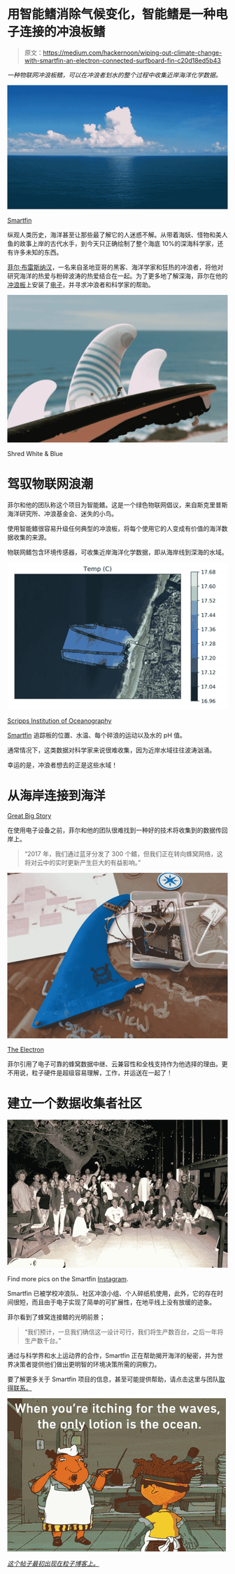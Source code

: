 # 用智能鳍消除气候变化，智能鳍是一种电子连接的冲浪板鳍

> 原文：<https://medium.com/hackernoon/wiping-out-climate-change-with-smartfin-an-electron-connected-surfboard-fin-c20d18ed5b43>

*一种物联网冲浪板鳍，可以在冲浪者划水的整个过程中收集近岸海洋化学数据。*

![](img/aba89a09e4f0d16ef613f1afcf391a6e.png)

[Smartfin](https://www.facebook.com/smartfinproject/photos/a.1520382494908248.1073741827.1520379244908573/1982740248672468/?type=1&theater)

纵观人类历史，海洋甚至让那些最了解它的人迷惑不解。从带着海妖、怪物和美人鱼的故事上岸的古代水手，到今天只正确绘制了整个海底 10%的深海科学家，还有许多未知的东西。

[菲尔·布雷斯纳汉](https://twitter.com/SUPScientist)，一名来自圣地亚哥的黑客、海洋学家和狂热的冲浪者，将他对研究海洋的热爱与粉碎波涛的热爱结合在一起。为了更多地了解深海，菲尔在他的[冲浪板](https://hackernoon.com/tagged/surfboard)上安装了[电子](https://store.particle.io/products/electron-3g-americas)，并寻求冲浪者和科学家的帮助。

![](img/1a4f3181932e123cb9b01ab3bdb6af57.png)

Shred White & Blue

# 驾驭物联网浪潮

菲尔和他的团队称这个项目为智能鳍。这是一个绿色物联网倡议，来自斯克里普斯海洋研究所、冲浪基金会、迷失的小鸟。

使用智能鳍很容易升级任何典型的冲浪板，将每个使用它的人变成有价值的海洋数据收集的来源。

物联网鳍包含环境传感器，可收集近岸海洋化学数据，即从海岸线到深海的水域。

![](img/3d35d8696941c7749500cb9ba334a8f1.png)

[Scripps Institution of Oceanography](https://scripps.ucsd.edu/centers/adaptation/2018/06/04/smartfin-technology-observes-bioluminescence-event-in-a-new-light/)

[Smartfin](https://hackernoon.com/tagged/smartfin) 追踪板的位置、水温、每个碎浪的运动以及水的 pH 值。

通常情况下，这类数据对科学家来说很难收集，因为近岸水域往往波涛汹涌。

幸运的是，冲浪者想去的正是这些水域！

# 从海岸连接到海洋

[Great Big Story](https://vimeo.com/greatbigstory)

在使用电子设备之前，菲尔和他的团队很难找到一种好的技术将收集到的数据传回岸上。

> “2017 年，我们通过蓝牙分发了 300 个鳍，但我们正在转向蜂窝网络，这将对云中的实时更新产生巨大的有益影响。”

![](img/f449f86f4336729abd69cb10a4545345.png)

[The Electron](https://store.particle.io/products/electron-3g-americas)

菲尔引用了电子可靠的蜂窝数据中继、云兼容性和全栈支持作为他选择的理由。更不用说，粒子硬件是超级容易理解，工作，并运送在一起了！

# 建立一个数据收集者社区

![](img/9db30d8adad6d1377bbca015aa2f2194.png)

Find more pics on the Smartfin [Instagram](https://www.instagram.com/smartfinproject/).

Smartfin 已被学校冲浪队、社区冲浪小组、个人碎纸机使用，此外，它的存在时间很短，而且由于电子实现了简单的可扩展性，在地平线上没有放缓的迹象。

菲尔看到了蜂窝连接鳍的光明前景；

> “我们预计，一旦我们确信这一设计可行，我们将生产数百台，之后一年将生产数千台。”

通过与科学界和水上运动界的合作，Smartfin 正在帮助揭开海洋的秘密，并为世界决策者提供他们做出更明智的环境决策所需的洞察力。

要了解更多关于 Smartfin 项目的信息，甚至可能提供帮助，请点击这里与团队[取得联系。](https://smartfin.org/contact/)

![](img/1a67a6d0b5b33261570b77dfbfdca7a8.png)

[*这个帖子最初出现在粒子博客上。*](https://blog.particle.io/2018/06/19/smartfin/)